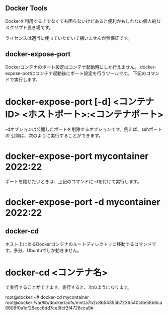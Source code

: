 Docker Tools
------------

Dockerを利用する上でなくても困らないけどあると便利かもしれない個人的なスクリプト置き場です。

ライセンスは適当に使っていただいて構いませんが無保証です。

## docker-expose-port

Dockerコンテナのポート設定はコンテナ起動時にしか行えません。
docker-expose-portはコンテナ起動後にポート設定を行うツールです。
下記のコマンドで実行します。

  # docker-expose-port [-d] <コンテナID> <ホストポート>:<コンテナポート>

-dオプションは公開したポートを削除するオプションです。例えば、sshポートの
公開は、次のように実行することができます。

  # docker-expose-port mycontainer  2022:22

ポートを閉じたいときは、上記のコマンドに-dを付けて実行します。

  # docker-expose-port -d mycontainer  2022:22

## docker-cd

ホスト上にあるDockerコンテナのルートディレクトリに移動するコマンドです。多分、Ubuntuでしか動きません。
 

  # docker-cd <コンテナ名>

で実行することができます。実行すると、次のようになります。

  root@docker:~# docker-cd mycontainer
  root@docker:/var/lib/docker/aufs/mnt/a7b2c8b54355b7236540c8e58b6ca6606f0a1cf26ecc6dd7ce3fcf2f4726cca9#
